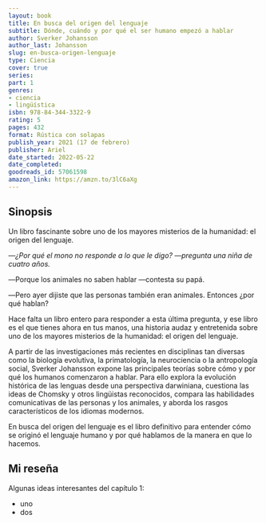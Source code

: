 ```yaml
---
layout: book
title: En busca del origen del lenguaje
subtitle: Dónde, cuándo y por qué el ser humano empezó a hablar
author: Sverker Johansson
author_last: Johansson
slug: en-busca-origen-lenguaje
type: Ciencia
cover: true
series:
part: 1
genres:
- ciencia
- lingüística
isbn: 978-84-344-3322-9
rating: 5
pages: 432
format: Rústica con solapas
publish_year: 2021 (17 de febrero)
publisher: Ariel
date_started: 2022-05-22
date_completed:
goodreads_id: 57061598
amazon_link: https://amzn.to/3lC6aXg
---
```


## Sinopsis
Un libro fascinante sobre uno de los mayores misterios de la humanidad: el origen del lenguaje.

*―¿Por qué el mono no responde a lo que le digo? ―pregunta una niña de cuatro años.*

―Porque los animales no saben hablar ―contesta su papá.

―Pero ayer dijiste que las personas también eran animales. Entonces ¿por qué hablan?

Hace falta un libro entero para responder a esta última pregunta, y ese libro es el que tienes ahora en tus manos, una historia audaz y entretenida sobre uno de los mayores misterios de la humanidad: el origen del lenguaje.

A partir de las investigaciones más recientes en disciplinas tan diversas como la biología evolutiva, la primatología, la neurociencia o la antropología social, Sverker Johansson expone las principales teorías sobre cómo y por qué los humanos comenzaron a hablar. Para ello explora la evolución histórica de las lenguas desde una perspectiva darwiniana, cuestiona las ideas de Chomsky y otros lingüistas reconocidos, compara las habilidades comunicativas de las personas y los animales, y aborda los rasgos característicos de los idiomas modernos.

En busca del origen del lenguaje es el libro definitivo para entender cómo se originó el lenguaje humano y por qué hablamos de la manera en que lo hacemos.

## Mi reseña

Algunas ideas interesantes del capítulo 1:
- uno
- dos

